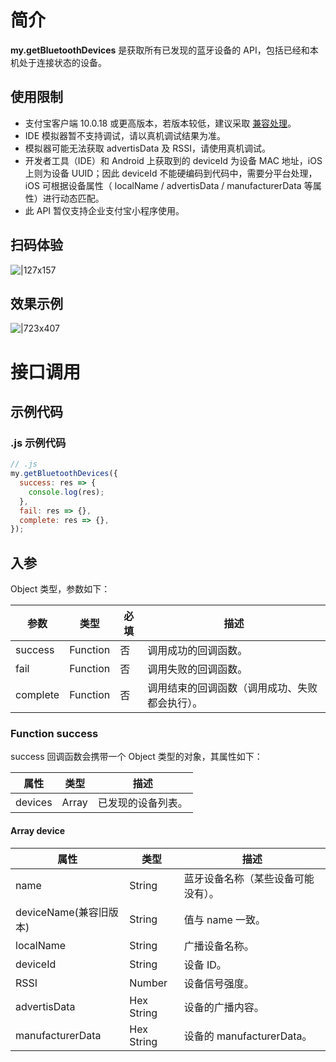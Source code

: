 # 简介

**my.getBluetoothDevices** 是获取所有已发现的蓝牙设备的 API，包括已经和本机处于连接状态的设备。

## 使用限制

- 支付宝客户端 10.0.18 或更高版本，若版本较低，建议采取 [兼容处理](https://opendocs.alipay.com/mini/framework/compatibility)。
- IDE 模拟器暂不支持调试，请以真机调试结果为准。
- 模拟器可能无法获取 advertisData 及 RSSI，请使用真机调试。
- 开发者工具（IDE）和 Android 上获取到的 deviceId 为设备 MAC 地址，iOS 上则为设备 UUID；因此 deviceId 不能硬编码到代码中，需要分平台处理，iOS 可根据设备属性（ localName / advertisData / manufacturerData 等属性）进行动态匹配。
- 此 API 暂仅支持企业支付宝小程序使用。

## 扫码体验

![|127x157](https://gw.alipayobjects.com/zos/skylark-tools/public/files/ab33cf1b17326739dc8818043221f0e9.jpeg#align=left&display=inline&height=157&margin=%5Bobject%20Object%5D&originHeight=157&originWidth=127&status=done&style=stroke&width=127)

## 效果示例

![|723x407](https://gw.alipayobjects.com/zos/skylark-tools/public/files/5b9e1c045d09dd9f641655bb70f317ec.png#align=left&display=inline&height=420&margin=%5Bobject%20Object%5D&originHeight=720&originWidth=1280&status=done&style=stroke&width=746)

# 接口调用

## 示例代码

### .js 示例代码

```javascript
// .js
my.getBluetoothDevices({
  success: res => {
    console.log(res);
  },
  fail: res => {},
  complete: res => {},
});
```

## 入参

Object 类型，参数如下：

| **参数** | **类型** | **必填** | **描述** |
| --- | --- | --- | --- |
| success | Function | 否 | 调用成功的回调函数。 |
| fail | Function | 否 | 调用失败的回调函数。 |
| complete | Function | 否 | 调用结束的回调函数（调用成功、失败都会执行）。 |

### Function success

success 回调函数会携带一个 Object 类型的对象，其属性如下：

| **属性** | **类型** | **描述**           |
| -------- | -------- | ------------------ |
| devices  | Array    | 已发现的设备列表。 |

#### Array device

| **属性**               | **类型**   | **描述**                           |
| ---------------------- | ---------- | ---------------------------------- |
| name                   | String     | 蓝牙设备名称（某些设备可能没有）。 |
| deviceName(兼容旧版本) | String     | 值与 name 一致。                   |
| localName              | String     | 广播设备名称。                     |
| deviceId               | String     | 设备 ID。                          |
| RSSI                   | Number     | 设备信号强度。                     |
| advertisData           | Hex String | 设备的广播内容。                   |
| manufacturerData       | Hex String | 设备的 manufacturerData。          |
